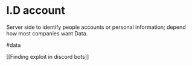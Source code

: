 # I.D account 

Server side to identify people accounts or personal information; depend how most companies want Data.

#data

[[Finding exploit in discord bots]]

